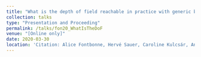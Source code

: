 ```yaml
---
title: "What is the depth of field reachable in practice with generic binary phase masks and digital deconvolution?"
collection: talks
type: "Presentation and Proceeding"
permalink: /talks/fon20_WhatIsTheDoF
venue: "[Online only]"
date: 2020-03-30
location: 'Citation: Alice Fontbonne, Hervé Sauer, Caroline Kulcsár, Anne-Lise Coutrot, François Goudail, "What is the depth of field reachable in practice with generic binary phase masks and digital deconvolution?," Proc. SPIE 11351, Unconventional Optical Imaging II, 113510F (30 March 2020); (<a href="https://www.doi.org/10.1117/12.2557731">https://www.doi.org/10.1117/12.2557731</a>)'
---
```

